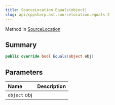 ```yaml
---
title: SourceLocation.Equals(object)
slug: api/cppsharp.ast.sourcelocation.equals-2
---
```

Method in [SourceLocation](/api/cppsharp/ast/sourcelocation)

## Summary



```csharp
public override bool Equals(object obj)
```

## Parameters

|Name|Description|
|:---|:---|
|`object` obj||

